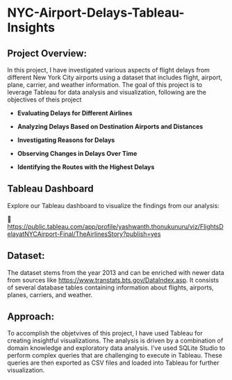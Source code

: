 # NYC-Airport-Delays-Tableau-Insights

## Project Overview:

In this project, I have investigated various aspects of flight delays from different New York City airports using a dataset that includes flight, airport, plane, carrier, and weather information. The goal of this project is to leverage Tableau for data analysis and visualization, following are the objectives of theis project 

- **Evaluating Delays for Different Airlines**

- **Analyzing Delays Based on Destination Airports and Distances**

- **Investigating Reasons for Delays**

- **Observing Changes in Delays Over Time**

- **Identifying the Routes with the Highest Delays**

## Tableau Dashboard

Explore our Tableau dashboard to visualize the findings from our analysis:

🔗 https://public.tableau.com/app/profile/yashwanth.thonukunuru/viz/FlightsDelayatNYCAirport-Final/TheAirlinesStory?publish=yes

## Dataset:

The dataset stems from the year 2013 and can be enriched with newer data from sources like https://www.transtats.bts.gov/DataIndex.asp. It consists of several database tables containing information about flights, airports, planes, carriers, and weather.

## Approach:

To accomplish the objetvives of this project, I have used Tableau for creating insightful visualizations. The analysis is driven by a combination of domain knowledge and exploratory data analysis. I've used SQLite Studio to perform complex queries that are challenging to execute in Tableau. These queries are then exported as CSV files and loaded into Tableau for further visualization.

